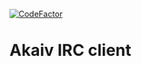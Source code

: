 [![CodeFactor](https://www.codefactor.io/repository/github/akai-v/irc-client/badge)](https://www.codefactor.io/repository/github/akai-v/irc-client)

# Akaiv IRC client
